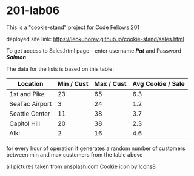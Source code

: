 # 201-lab06
This is a "cookie-stand" project for Code Fellows 201

deployed site link: https://leokuhorev.github.io/cookie-stand/sales.html

To get access to Sales.html page - enter username **_Pat_** and Password **_Salmon_**


The data for the lists is based on this table:

| Location      |  Min / Cust | Max / Cust  | Avg Cookie / Sale | 
|---------------|-------------|-------------|-------------------|
| 1st and Pike  |  23         | 65          |6.3                |
| SeaTac Airport| 3           |24           |  1.2              |
| Seattle Center| 11          | 38          |3.7                |
| Capitol Hill  | 	20        | 38          | 2.3               |
| Alki          | 2           |  16         |  4.6              |

for every hour of operation it generates a random number of customers between min and max customers from the table above


all pictures taken from [unsplash.com](https://unsplash.com/)
Cookie icon by [Icons8](https://icons8.com/icon/97693/cookie)